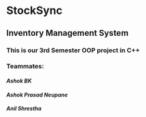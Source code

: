 # StockSync
## Inventory Management System
### This is our 3rd Semester OOP project in C++
### Teammates:
#### *Ashok BK*
#### *Ashok Prasad Neupane*
#### *Anil Shrestha*

